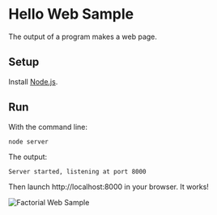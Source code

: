 # Hello Web Sample

The output of a program makes a web page.

## Setup

Install [Node.js](http://nodejs.org).

## Run

With the command line:
```
node server
```

The output:
```
Server started, listening at port 8000
```

Then launch http://localhost:8000 in your browser. It works!

![Factorial Web Sample](https://raw.github.com/ajlopez/CobolScript/master/images/helloweb.jpg)

